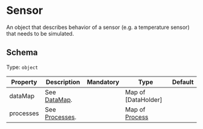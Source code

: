 # Sensor
An object that describes behavior of a sensor (e.g. a temperature sensor) that needs to be simulated.

## Schema
Type: `object`

| Property | Description | Mandatory | Type | Default |
|----------|-------------|:---------:|------|:-------:|
| dataMap | See [DataMap](#datamap). | | Map of [DataHolder] | |
| processes | See [Processes](#processes). | | Map of [Process](#process) | |
